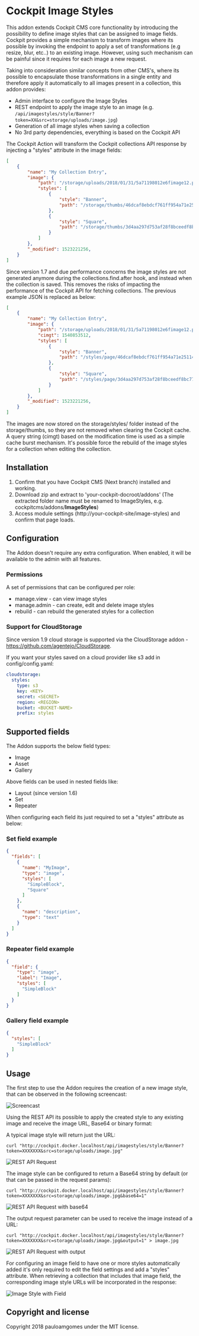 # Cockpit Image Styles

This addon extends Cockpit CMS core functionality by introducing the possibility to define image styles that can be assigned to image fields.
Cockpit provides a simple mechanism to transform images where its possible by invoking the endpoint to apply a set of transformations (e.g resize, blur, etc..) to an existing image. However, using such mechanism can be painful since it requires for each image a new request.

Taking into consideration similar concepts from other CMS's, where its possible to encapsulate those transformations in a single entity and therefore apply it automatically to all images present in a collection, this addon provides:

* Admin interface to configure the Image Styles
* REST endpoint to apply the image style to an image (e.g. ```/api/imagestyles/style/Banner?token=XX&src=storage/uploads/image.jpg```)
* Generation of all image styles when saving a collection
* No 3rd party dependencies, everything is based on the Cockpit API

The Cockpit Action will transform the Cockpit collections API response by injecting a "styles" attribute in the image fields:

```json
[
    {
        "name": "My Collection Entry",
        "image": {
            "path": "/storage/uploads/2018/01/31/5a71198012e6fimage12.png",
            "styles": [
                {
                    "style": "Banner",
                    "path": "/storage/thumbs/46dcaf8ebdcf761ff954a71e25114480_800x200_90_1523051274_thumbnail_b28354b543375bfa94dabaeda722927f.png"
                },
                {
                    "style": "Square",
                    "path": "/storage/thumbs/3d4aa297d753af28f8bceedf8bc77098_200x200_90_1523051274_resize_adb115059e28d960fa8badfac5516667.png"
                }
            ]
        },
        "_modified": 1523221256,
    }
]
```

Since version 1.7 and due performance concerns the image styles are not generated anymore during the collections.find.after hook, and instead when the collection is saved.
This removes the risks of impacting the performance of the Cockpit API for fetching collections.
The previous example JSON is replaced as below:

```json
[
    {
        "name": "My Collection Entry",
        "image": {
            "path": "/storage/uploads/2018/01/31/5a71198012e6fimage12.png",
            "cimgt": 1540853512,
            "styles": [
                {
                    "style": "Banner",
                    "path": "/styles/page/46dcaf8ebdcf761ff954a71e25114480_800x200_90_1523051274_thumbnail_b28354b543375bfa94dabaeda722927f.png?cimgt=1540853512"
                },
                {
                    "style": "Square",
                    "path": "/styles/page/3d4aa297d753af28f8bceedf8bc77098_200x200_90_1523051274_resize_adb115059e28d960fa8badfac5516667.png?cimgt=1540853512"
                }
            ]
        },
        "_modified": 1523221256,
    }
]
```

The images are now stored on the storage/styles/<collection-name> folder instead of the storage/thumbs, so they are not removed when clearing the Cockpit cache.
A query string (cimgt) based on the modification time is used as a simple cache burst mechanism. It's possible force the rebuild of the image styles for a collection when editing the collection.

## Installation

1. Confirm that you have Cockpit CMS (Next branch) installed and working.
2. Download zip and extract to 'your-cockpit-docroot/addons' (The extracted folder name must be renamed to ImageStyles, e.g. cockpitcms/addons/**ImageStyles**)
3. Access module settings (http://your-cockpit-site/image-styles) and confirm that page loads.

## Configuration

The Addon doesn't require any extra configuration.
When enabled, it will be available to the admin with all features.

### Permissions

A set of permissions that can be configured per role:

- manage.view - can view image styles
- manage.admin - can create, edit and delete image styles
- rebuild - can rebuild the generated styles for a collection

### Support for CloudStorage

Since version 1.9 cloud storage is supported via the CloudStorage addon - https://github.com/agentejo/CloudStorage.

If you want your styles saved on a cloud provider like s3 add in config/config.yaml:

```yaml
cloudstorage:
  styles:
    type: s3
    key: <KEY>
    secret: <SECRET>
    region: <REGION>
    bucket: <BUCKET-NAME>
    prefix: styles
```

## Supported fields

The Addon supports the below field types:

- Image
- Asset
- Gallery

Above fields can be used in nested fields like:

- Layout (since version 1.6)
- Set
- Repeater


When configuring each field its just required to set a "styles" attribute as below:

### Set field example
```json
{
  "fields": [
    {
      "name": "MyImage",
      "type": "image",
      "styles": [
        "SimpleBlock",
        "Square"
      ]
    },
    {
      "name": "description",
      "type": "text"
    }
  ]
}
```

### Repeater field example
```json
{
  "field": {
    "type": "image",
    "label": "Image",
    "styles": [
      "SimpleBlock"
    ]
  }
}
```

### Gallery field example
```json
{
  "styles": [
    "SimpleBlock"
  ]
}
```

## Usage

The first step to use the Addon requires the creation of a new image style, that can be observed in the following screencast:

![Screencast](https://api.monosnap.com/rpc/file/download?id=y9gkZp50ED7PEk06zjfD1YCA43BBZ1)

Using the REST API its possible to apply the created style to any existing image and receive the image URL, Base64 or binary format:

A typical image style will return just the URL:

```
curl "http://cockpit.docker.localhost/api/imagestyles/style/Banner?token=XXXXXXX&src=storage/uploads/image.jpg"
```

![REST API Request](https://monosnap.com/file/tpHX5UNDHirnOGDxExENWAxkcieml3.png)

The image style can be configured to return a Base64 string by default (or that can be passed in the request params):

```
curl "http://cockpit.docker.localhost/api/imagestyles/style/Banner?token=XXXXXXX&src=storage/uploads/image.jpg&base64=1"
```

![REST API Request with base64](https://monosnap.com/file/D3dULBgZ7RZK9JrvZi3CCzrOx0nfJa.png)

The output request parameter can be used to receive the image instead of a URL:

```
curl "http://cockpit.docker.localhost/api/imagestyles/style/Banner?token=XXXXXXX&src=storage/uploads/image.jpg&output=1" > image.jpg
```

![REST API Request with output](https://monosnap.com/file/69591aVZYH64NPG1PebCKeDiu2VmZj.png)

For configuring an image field to have one or more styles automatically added it's only required to edit the field settings and add a "styles" attribute. When retrieving a collection that includes that image field, the corresponding image style URLs will be incorporated in the response:

![Image Style with Field](https://api.monosnap.com/rpc/file/download?id=GtxS0KcGjeEvNuMCWUnujDHK482lmQ)

## Copyright and license

Copyright 2018 pauloamgomes under the MIT license.


